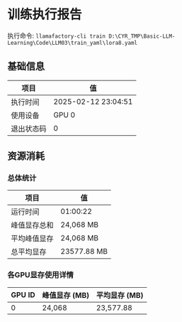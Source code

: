 # 训练执行报告
执行命令: `llamafactory-cli train D:\CYR_TMP\Basic-LLM-Learning\Code\LLM03\train_yaml\lora8.yaml`
## 基础信息
| 项目        | 值                           |
|-------------|------------------------------|
| 执行时间    | 2025-02-12 23:04:51 |
| 使用设备    | GPU 0          |
| 退出状态码  | 0                   |

## 资源消耗
### 总体统计
| 项目             | 值                 |
|------------------|--------------------|
| 运行时间         | 01:00:22           |
| 峰值显存总和     | 24,068 MB          |
| 平均峰值显存     | 24,068 MB          |
| 总平均显存       | 23577.88 MB          |

### 各GPU显存使用详情
| GPU ID | 峰值显存 (MB) | 平均显存 (MB) |
|--------|---------------|---------------|
| 0      |        24,068 |     23,577.88 |
